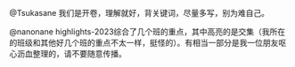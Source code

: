 @Tsukasane 我们是开卷，理解就好，背关键词，尽量多写，别为难自己。

@nanonane highlights-2023综合了几个班的重点，其中高亮的是交集（我所在的班级和其他好几个班的重点不太一样，挺怪的）。有相当一部分是我一位朋友呕心沥血整理的，请不要随意传播。

